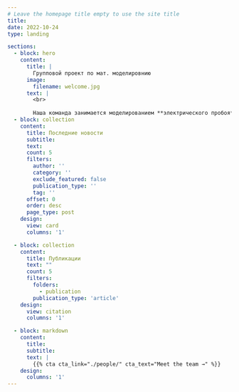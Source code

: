 ```yaml
---
# Leave the homepage title empty to use the site title
title:
date: 2022-10-24
type: landing

sections:
  - block: hero
    content:
      title: |
        Групповой проект по мат. моделировнию
      image:
        filename: welcome.jpg
      text: |
        <br>
        
        Наша команда занимается моделированием **электрического пробоя**. Это необходимо для разработки надежных изоляционных материалов и систем защиты электрооборудования.
  - block: collection
    content:
      title: Последние новости
      subtitle:
      text:
      count: 5
      filters:
        author: ''
        category: ''
        exclude_featured: false
        publication_type: ''
        tag: ''
      offset: 0
      order: desc
      page_type: post
    design:
      view: card
      columns: '1'

  - block: collection
    content:
      title: Публикации
      text: ""
      count: 5
      filters:
        folders:
          - publication
        publication_type: 'article'
    design:
      view: citation
      columns: '1'

  - block: markdown
    content:
      title:
      subtitle:
      text: |
        {{% cta cta_link="./people/" cta_text="Meet the team →" %}}
    design:
      columns: '1'
---
```

